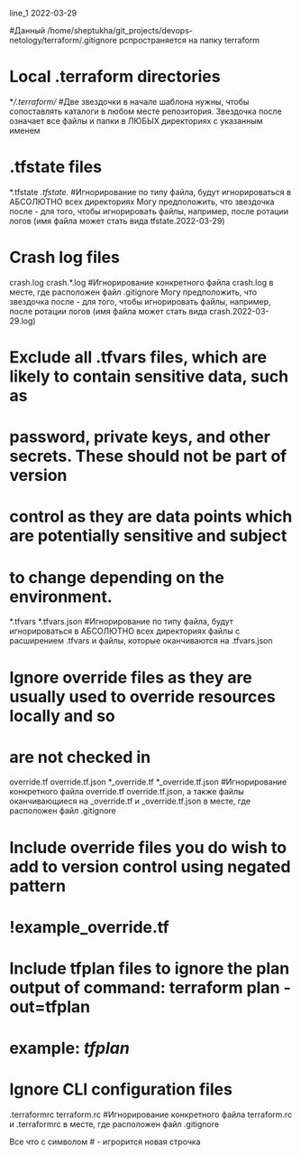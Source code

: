 line_1 2022-03-29



#Данный /home/sheptukha/git_projects/devops-netology/terraform/.gitignore рспространяется на папку terraform


# Local .terraform directories
**/.terraform/*
#Две звездочки в начале шаблона нужны, чтобы сопоставлять каталоги в любом месте репозитория. Звездочка после означает все файлы и папки в ЛЮБЫХ директориях с указанным именем


# .tfstate files
*.tfstate
*.tfstate.*
#Игнорирование по типу файла, будут игнорироваться в АБСОЛЮТНО всех директориях Могу предположить, что звездочка после - для того, чтобы игнорировать файлы, например, после ротации логов (имя файла может стать вида tfstate.2022-03-29)


# Crash log files
crash.log
crash.*.log
#Игнорирование конкретного файла crash.log в месте, где расположен файл .gitignore Могу предположить, что звездочка после - для того, чтобы игнорировать файлы, например, после ротации логов (имя файла может стать вида crash.2022-03-29.log)

# Exclude all .tfvars files, which are likely to contain sensitive data, such as
# password, private keys, and other secrets. These should not be part of version 
# control as they are data points which are potentially sensitive and subject 
# to change depending on the environment.
*.tfvars
*.tfvars.json
#Игнорирование по типу файла, будут игнорироваться в АБСОЛЮТНО всех директориях файлы с расширением .tfvars и файлы, которые оканчиваются на .tfvars.json

# Ignore override files as they are usually used to override resources locally and so
# are not checked in
override.tf
override.tf.json
*_override.tf
*_override.tf.json
#Игнорирование конкретного файла override.tf override.tf.json, а также файлы оканчивающиеся на _override.tf и _override.tf.json  в месте, где расположен файл .gitignore

# Include override files you do wish to add to version control using negated pattern
# !example_override.tf

# Include tfplan files to ignore the plan output of command: terraform plan -out=tfplan
# example: *tfplan*

# Ignore CLI configuration files
.terraformrc
terraform.rc
#Игнорирование конкретного файла terraform.rc и .terraformrc в месте, где расположен файл .gitignore

Все что с символом # - игрорится
новая строчка
